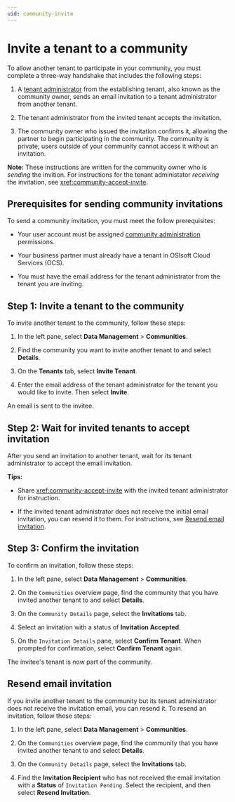 ```yaml
---
uid: community-invite
---
```


# Invite a tenant to a community

To allow another tenant to participate in your community, you must complete a three-way handshake that includes the following steps:

1. A [tenant administrator](xref:ccRoles#tenant-roles) from the establishing tenant, also known as the community owner, sends an email invitation to a tenant administrator from another tenant. 

1. The tenant administrator from the invited tenant accepts the invitation.

1. The community owner who issued the invitation confirms it, allowing the partner to begin participating in the community. The community is private; users outside of your community cannot access it without an invitation.

**Note:** These instructions are written for the community owner who is *sending* the invition. For instructions for the tenant administator *receiving* the invitation, see <xref:community-accept-invite>.

## Prerequisites for sending community invitations

To send a community invitation, you must meet the follow prerequisites:

- Your user account must be assigned [community administration](xref:ccRoles#community-administrators-preview) permissions.

- Your business partner must already have a tenant in OSIsoft Cloud Services (OCS).

- You must have the email address for the tenant administrator from the tenant you are inviting. 

## Step 1: Invite a tenant to the community

To invite another tenant to the community, follow these steps:

1. In the left pane, select **Data Management** > **Communities**.

1. Find the community you want to invite another tenant to and select **Details**.

1. On the **Tenants** tab, select **Invite Tenant**.

1. Enter the email address of the tenant administrator for the tenant you would like to invite. Then select **Invite**.

  An email is sent to the invitee.

## Step 2: Wait for invited tenants to accept invitation

After you send an invitation to another tenant, wait for its tenant administrator to accept the email invitation.

**Tips:** 

- Share <xref:community-accept-invite> with the invited tenant administrator for instruction.

- If the invited tenant administrator does not receive the initial email invitation, you can resend it to them. For instructions, see [Resend email invitation](#resend-email-invitation). 

## Step 3: Confirm the invitation

To confirm an invitation, follow these steps:

1. In the left pane, select **Data Management** > **Communities**.

1. On the `Communities` overview page, find the community that you have invited another tenant to and select **Details**.

1. On the `Community Details` page, select the **Invitations** tab.

1. Select an invitation with a status of **Invitation Accepted**.

1. On the `Invitation Details` pane, select **Confirm Tenant**. When prompted for confirmation, select **Confirm Tenant** again.

  The invitee's tenant is now part of the community.

## Resend email invitation

If you invite another tenant to the community but its tenant administrator does not receive the invitation email, you can resend it. To resend an invitation, follow these steps:

1. In the left pane, select **Data Management** > **Communities**.

1. On the `Communities` overview page, find the community that you have invited another tenant to and select **Details**.

1. On the `Community Details` page, select the **Invitations** tab.

1. Find the **Invitation Recipient** who has not received the email invitation with a **Status** of `Invitation Pending`. Select the recipient, and then select **Resend Invitation**.